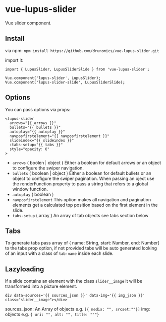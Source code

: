 # vue-lupus-slider
Vue slider component.



## Install

via npm:
`npm install https://github.com/drunomics/vue-lupus-slider.git`


import it:

```
import { LupusSlider, LupusSliderSlide } from 'vue-lupus-slider';

Vue.component('lupus-slider', LupusSlider);
Vue.component('lupus-slider-slide', LupusSliderSlide);
```

## Options
You can pass options via props:

```
<lupus-slider
  arrows="{{ arrows }}"
  bullets="{{ bullets }}"
  autoplay="{{ autoplay }}"
  navposfirstelement="{{ navposfirstelement }}"
  slideindex="{{ slideindex }}"
  :tabs-setup="{{ tabs }}"
  style="opacity: 0"
>
```

- `arrows` ( boolen | object )
  Either a boolean for default arrows or an object to configure the swiper navigation.
- `bullets` ( boolean | object )
  Either a boolean for default bullets or an object to configure the swiper pagination.
  When passing an oject use the renderFunction property to pass a string that refers to a global window function.
- `autoplay` ( boolean )
- `navposfirstelement`
  This option makes all navigation and pagination elements get a calculated top position based on the first element in the slide.
- `tabs-setup` ( array )
  An array of tab objects see tabs section below

## Tabs
To generate tabs pass array of { name: String, start: Number, end: Number} to the tabs prop option, if not provided tabs will be auto generated looking of an input with a class of `tab-name` inside each slide.

## Lazyloading

If a slide contains an element with the class `slider__image` it will be transformed into 
a picture element.

`div data-sources='{{ sources_json }}' data-img='{{ img_json }}' class="slider__image"></div>`

sources_json: An Array of objects e.g. `[{ media: "", srcset:""}]`
img: objects e.g. `{ uri: "", alt: "", title: """}`

